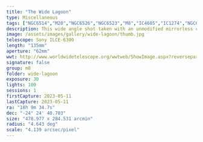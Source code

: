 ```yaml
---
title: "The Wide Lagoon"
type: Miscellaneous
tags: ["NGC6514","M20","NGC6526","NGC6523","M8","IC4685","IC1274","NGC6559","NGC6531","M21","NGC6530","NGC6546","NGC6544","NGC6568","Lagoon Nebula","Trifid Nebula","The star Polis","Al Thalimain","Alnam (μ Sgr)","13 Sgr","The star 4 Sgr","The star 1 Sgr","11 Sgr","The star 5 Sgr","The star 7 Sgr","The star 9 Sgr","The star 15 Sgr","The star 17 Sgr","The star 12 Sgr","The star 14 Sgr"]
description: This wide angle shot taken with an unmodified mirrorless camera captures a field of view that includes the Lagoon and Trifid Nebulae (M8 and M20).
image: /assets/images/gallery/wide-lagoon/thumb.jpg
telescope: Sony ILCE-6300
length: "135mm"
aperture: "62mm"
wwt: http://www.worldwidetelescope.org/wwtweb/ShowImage.aspx?reverseparity=False&scale=4.138626&name=wide-lagoon.jpg&imageurl=https://deepskyworkflows.com/assets/images/gallery/wide-lagoon/wide-lagoon.jpg&credits=Jeremy+Likness+at+DeepSkyWorkflows.com&creditsUrl=https://deepskyworkflows.com/&ra=272.446385&dec=-24.865807&x=3866.2&y=2012.2&rotation=91.34&thumb=https://deepskyworkflows.com/assets/images/gallery/wide-lagoon/thumb.jpg
signature: false
group: m8
folder: wide-lagoon
exposure: 30
lights: 100
sessions: 1
firstCapture: 2023-05-11
lastCapture: 2023-05-11
ra: "18h 9m 34.7s"
dec: "-24° 24' 40.703"
size: "478.977 x 284.531 arcmin"
radius: "4.643 deg"
scale: "4.139 arcsec/pixel"
---
```

